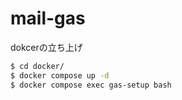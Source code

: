 # mail-gas

dokcerの立ち上げ

```bash
$ cd docker/
$ docker compose up -d
$ docker compose exec gas-setup bash
```